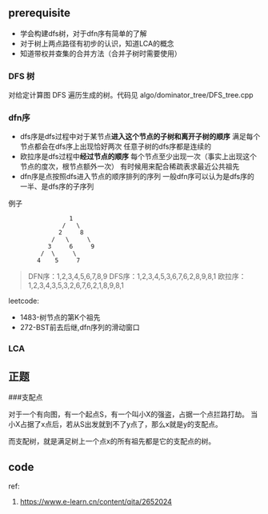 
## prerequisite
- 学会构建dfs树，对于dfn序有简单的了解
- 对于树上两点路径有初步的认识，知道LCA的概念
- 知道带权并查集的合并方法（合并子树时需要使用）

### DFS 树
对给定计算图 DFS 遍历生成的树。代码见 algo/dominator_tree/DFS_tree.cpp


### dfn序
 - dfs序是dfs过程中对于某节点**进入这个节点的子树和离开子树的顺序**
    满足每个节点都会在dfs序上出现恰好两次
    任意子树的dfs序都是连续的
 - 欧拉序是dfs过程中**经过节点的顺序**
    每个节点至少出现一次（事实上出现这个节点的度次，根节点额外一次）
    有时候用来配合稀疏表求最近公共祖先
 - dfn序是点按照dfs进入节点的顺序排列的序列
    一般dfn序可以认为是dfs序的一半、是dfs序的子序列

例子
```
                 1  
               /   \             
              2     8
            /   \     \   
           3     6     9
         /  \     \
        4    5     7
```

>DFN序：1,2,3,4,5,6,7,8,9
DFS序：1,2,3,4,5,3,6,7,6,2,8,9,8,1
欧拉序：1,2,3,4,3,5,3,2,6,7,6,2,1,8,9,8,1


leetcode:
- 1483-树节点的第K个祖先
- 272-BST前去后继,dfn序列的滑动窗口

### LCA


## 正题

###支配点

对于一个有向图，有一个起点S，有一个叫小X的强盗，占据一个点拦路打劫。
当小X占据了x点后，若从S出发就到不了y点了，那么x就是y的支配点。

而支配树，就是满足树上一个点x的所有祖先都是它的支配点的树。


## code


ref:
1. https://www.e-learn.cn/content/qita/2652024